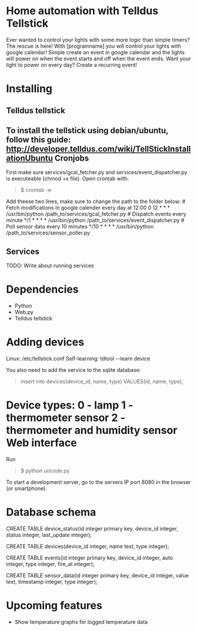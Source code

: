 Home automation with Telldus Tellstick
======================================

Ever wanted to control your lights with some more logic than simple timers? The rescue is here! With [programname] you will 
control your lights with google calendar! Simple create an event in google calendar and the lights will power on when the event starts 
and off when the event ends. Want your light to power on every day? Create a recurring event!

Installing
==========
Telldus tellstick
-----------------
To install the tellstick using debian/ubuntu, follow this guide:
http://developer.telldus.com/wiki/TellStickInstallationUbuntu
Cronjobs
--------
First make sure services/gcal_fetcher.py and services/event_dispatcher.py is executeable (chmod +x file).
Open crontab with:
> $ crontab -e

Add theese two lines, make sure to change the path to the folder below:
    # Fetch modifications in google calender every day at 12:00
    0 12 * * * /usr/bin/python /path_to/services/gcal_fetcher.py
    # Dispatch events every minute
    */1 * * * * /usr/bin/python /path_to/services/event_dispatcher.py
	# Poll sensor data every 10 minutes
	*/10 * * * * /usr/bin/python /path_to/services/sensor_poller.py

Services
--------
TODO: Write about running services

Dependencies
============
* Python
* Web.py
* Telldus tellstick

Adding devices
==============
Linux:
/etc/tellstick.conf
Self-learning:
tdtool --learn device

You also need to add the service to the sqlite database:
> insert into devices(device_id, name, type) VALUES(id, name, type);

Device types:
0 - lamp
1 - thermometer sensor
2 - thermometer and humidity sensor
Web interface
=============
Run
> $ python ui/code.py

To start a development server, go to the servers IP port 8080 in the browser (or smartphone).

Database schema
================
CREATE TABLE device_status(id integer primary key, device_id integer, status integer, last_update integer);

CREATE TABLE devices(device_id integer, name text, type integer);

CREATE TABLE events(id integer primary key, device_id integer, auto integer, type integer, fire_at integer);

CREATE TABLE sensor_data(id integer primary key, device_id integer, value text, timestamp integer, type integer);


Upcoming features
=================
* Show temperature graphs for logged temperature data